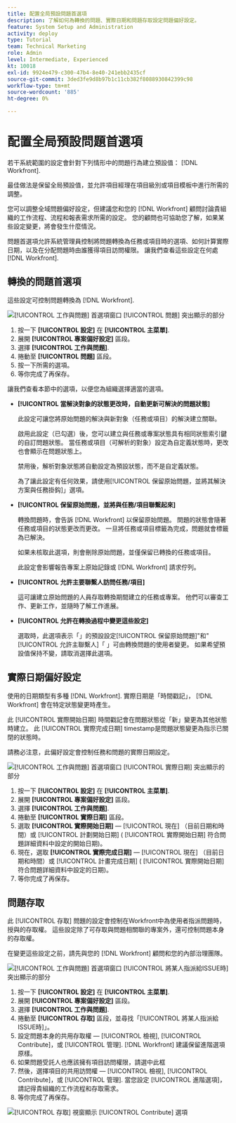 ```yaml
---
title: 配置全局預設問題首選項
description: 了解如何為轉換的問題、實際日期和問題存取設定問題偏好設定。
feature: System Setup and Administration
activity: deploy
type: Tutorial
team: Technical Marketing
role: Admin
level: Intermediate, Experienced
kt: 10018
exl-id: 9924e479-c300-47b4-8e40-241ebb2435cf
source-git-commit: 3ded3fe9d8b97b1c11cb382f8088930842399c98
workflow-type: tm+mt
source-wordcount: '885'
ht-degree: 0%

---
```


# 配置全局預設問題首選項

若干系統範圍的設定會針對下列情形中的問題行為建立預設值： [!DNL Workfront].

最佳做法是保留全局預設值，並允許項目經理在項目級別或項目模板中進行所需的調整。

您可以調整全域問題偏好設定，但建議您和您的 [!DNL Workfront] 顧問討論貴組織的工作流程、流程和報表需求所需的設定。 您的顧問也可協助您了解，如果某些設定變更，將會發生什麼情況。

問題首選項允許系統管理員控制將問題轉換為任務或項目時的選項、如何計算實際日期，以及在分配問題時由誰獲得項目訪問權限。 讓我們查看這些設定在何處 [!DNL Workfront].

## 轉換的問題首選項

這些設定可控制問題轉換為 [!DNL Workfront].

![[!UICONTROL 工作與問題] 首選項窗口 [!UICONTROL 問題] 突出顯示的部分](assets/admin-fund-issue-prefs-converting.png)

1. 按一下 **[!UICONTROL 設定]** 在 **[!UICONTROL 主菜單]**.
1. 展開 **[!UICONTROL 專案偏好設定]** 區段。
1. 選擇 **[!UICONTROL 工作與問題]**.
1. 捲動至 **[!UICONTROL 問題]** 區段。
1. 按一下所需的選項。
1. 等你完成了再保存。

讓我們查看本節中的選項，以便您為組織選擇適當的選項。

* **[!UICONTROL 當解決對象的狀態更改時，自動更新可解決的問題狀態]**

   此設定可讓您將原始問題的解決與新對象（任務或項目）的解決建立關聯。

   啟用此設定（已勾選）後，您可以建立與任務或專案狀態具有相同狀態索引鍵的自訂問題狀態。 當任務或項目（可解析的對象）設定為自定義狀態時，更改也會顯示在問題狀態上。

   禁用後，解析對象狀態將自動設定為預設狀態，而不是自定義狀態。

   為了讓此設定有任何效果，請使用[!UICONTROL 保留原始問題，並將其解決方案與任務掛鈎]」選項。

* **[!UICONTROL 保留原始問題，並將與任務/項目聯繫起來]**

   轉換問題時，會告訴 [!DNL Workfront] 以保留原始問題。 問題的狀態會隨著任務或項目的狀態更改而更改。 一旦將任務或項目標籤為完成，問題就會標籤為已解決。

   如果未核取此選項，則會刪除原始問題，並僅保留已轉換的任務或項目。

   此設定會影響報告專案上原始記錄或 [!DNL Workfront] 請求佇列。

* **[!UICONTROL 允許主要聯繫人訪問任務/項目]**

   這可讓建立原始問題的人員存取轉換期間建立的任務或專案。 他們可以審查工作、更新工作，並隨時了解工作進展。

* **[!UICONTROL 允許在轉換過程中變更這些設定]**

   選取時，此選項表示「」的預設設定[!UICONTROL 保留原始問題]&quot;和&quot;[!UICONTROL 允許主聯繫人]「 」可由轉換問題的使用者變更。 如果希望預設值保持不變，請取消選擇此選項。

<!---
learn more URLs
Configure system-wide task and issue preferences
Issue statuses
Create and customize system-wide statuses
--->

## 實際日期偏好設定

使用的日期類型有多種 [!DNL Workfront]. 實際日期是「時間戳記」， [!DNL Workfront] 會在特定狀態變更時產生。

此 [!UICONTROL 實際開始日期] 時間戳記會在問題狀態從「新」變更為其他狀態時建立。 此 [!UICONTROL 實際完成日期] timestamp是問題狀態變更為指示已關閉的狀態時。

請務必注意，此偏好設定會控制任務和問題的實際日期設定。

![[!UICONTROL 工作與問題] 首選項窗口 [!UICONTROL 實際日期] 突出顯示的部分](assets/admin-fund-issue-prefs-actual-dates.png)

1. 按一下 **[!UICONTROL 設定]** 在 **[!UICONTROL 主菜單]**.
1. 展開 **[!UICONTROL 專案偏好設定]** 區段。
1. 選擇 **[!UICONTROL 工作與問題]**.
1. 捲動至 **[!UICONTROL 實際日期]** 區段。
1. 選取 **[!UICONTROL 實際開始日期]** — [!UICONTROL 現在] （目前日期和時間）或 [!UICONTROL 計劃開始日期] ( [!UICONTROL 實際開始日期] 符合問題詳細資料中設定的開始日期)。
1. 現在，選取 **[!UICONTROL 實際完成日期]** — [!UICONTROL 現在] （目前日期和時間）或 [!UICONTROL 計畫完成日期] ( [!UICONTROL 實際開始日期] 符合問題詳細資料中設定的日期)。
1. 等你完成了再保存。


<!---
learn more URLs
Definitions for the project, task, and issue dates within Workfront
Configure system-wide task and issue preferences
--->

## 問題存取

此 [!UICONTROL 存取] 問題的設定會控制在Workfront中為使用者指派問題時，授與的存取權。 這些設定除了可存取與問題相關聯的專案外，還可控制問題本身的存取權。

在變更這些設定之前，請先與您的 [!DNL Workfront] 顧問和您的內部治理團隊。

![[!UICONTROL 工作與問題] 首選項窗口 [!UICONTROL 將某人指派給ISSUE時] 突出顯示的部分](assets/admin-fund-issue-prefs-access-1.png)

1. 按一下 **[!UICONTROL 設定]** 在 **[!UICONTROL 主菜單]**.
1. 展開 **[!UICONTROL 專案偏好設定]** 區段。
1. 選擇 **[!UICONTROL 工作與問題]**.
1. 捲動至 **[!UICONTROL 存取]** 區段，並尋找「[!UICONTROL 將某人指派給ISSUE時]」。
1. 設定問題本身的共用存取權 —  [!UICONTROL 檢視], [!UICONTROL Contribute]，或 [!UICONTROL 管理]. [!DNL Workfront] 建議保留進階選項原樣。
1. 如果問題受託人也應該擁有項目訪問權限，請選中此框
1. 然後，選擇項目的共用訪問權 —  [!UICONTROL 檢視], [!UICONTROL Contribute]，或 [!UICONTROL 管理]. 當您設定 [!UICONTROL 進階選項]，請記得貴組織的工作流程和存取需求。
1. 等你完成了再保存。

![[!UICONTROL 存取] 視窗顯示 [!UICONTROL Contribute] 選項](assets/admin-fund-issue-prefs-access-2.png)

<!---
learn more URLs
Configure system-wide task and issue preferences
Grant access to issues
--->
